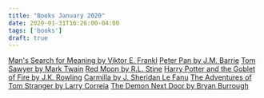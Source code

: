 ```yaml
---
title: "Books January 2020"
date: 2020-01-31T16:26:00-04:00
tags: ['books']
draft: true
---
```


[Man's Search for Meaning by Viktor E. Frankl]()
[Peter Pan by J.M. Barrie](https://www.amazon.com/gp/product/B081HG9T8S/ref=dbs_a_def_rwt_bibl_vppi_i1)
[Tom Sawyer by Mark Twain]()
[Red Moon by R.L. Stine]()
[Harry Potter and the Goblet of Fire by J.K. Rowling]()
[Carmilla by J. Sheridan Le Fanu]()
[The Adventures of Tom Stranger by Larry Correia]()
[The Demon Next Door by Bryan Burrough]()
